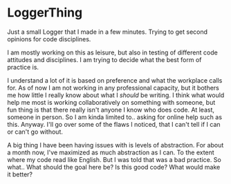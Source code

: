 # LoggerThing
Just a small Logger that I made in a few minutes. Trying to get second opinions for code disciplines.

I am mostly working on this as leisure, but also in testing of different code attitudes and disciplines. I am trying to decide what the best form of practice is.

I understand a lot of it is based on preference and what the workplace calls for. As of now I am not working in any professional capacity, but it bothers me how little I really know about what I *should* be writing. I think what would help me most is working collaboratively on something with someone, but fun thing is that there really isn't anyone I know who does code. At least, someone in person. So I am kinda limited to.. asking for online help such as this. Anyway. I'll go over some of the flaws I noticed, that I can't tell if I can or can't go without.

A big thing I have been having issues with is levels of abstraction. For about a month now, I've maximized as much abstraction as I can. To the extent where my code read like English. But I was told that was a bad practice. So what.. What should the goal here be? Is this good code? What would make it better?
